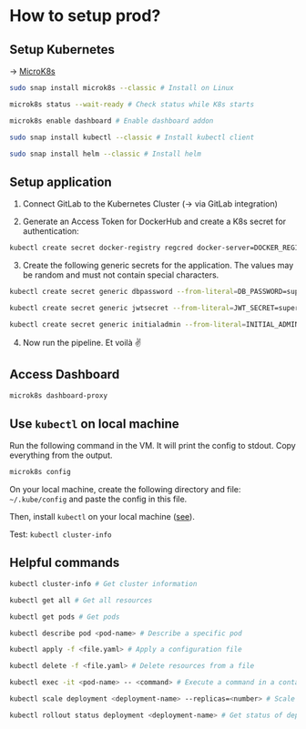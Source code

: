 # How to setup prod?

## Setup Kubernetes

-> [MicroK8s](https://microk8s.io/#install-microk8s)

```bash
sudo snap install microk8s --classic # Install on Linux

microk8s status --wait-ready # Check status while K8s starts

microk8s enable dashboard # Enable dashboard addon

sudo snap install kubectl --classic # Install kubectl client

sudo snap install helm --classic # Install helm
```

## Setup application

1. Connect GitLab to the Kubernetes Cluster (-> via GitLab integration)

2. Generate an Access Token for DockerHub and create a K8s secret for authentication:

```bash
kubectl create secret docker-registry regcred docker-server=DOCKER_REGISTRY_SERVER --docker-username=DOCKER_USER --docker-password=DOCKER_PASSWORD
```

3. Create the following generic secrets for the application. The values may be random and must not contain special characters.

```bash
kubectl create secret generic dbpassword --from-literal=DB_PASSWORD=supersecret

kubectl create secret generic jwtsecret --from-literal=JWT_SECRET=supersecret

kubectl create secret generic initialadmin --from-literal=INITIAL_ADMIN_PASSWORD=supersecret
```

4. Now run the pipeline. Et voilà ✌️

## Access Dashboard

```bash
microk8s dashboard-proxy
```

## Use `kubectl` on local machine

Run the following command in the VM. It will print the config to stdout. Copy everything from the output.

```bash
microk8s config
```

On your local machine, create the following directory and file: `~/.kube/config` and paste the config in this file.

Then, install `kubectl` on your local machine ([see](https://kubernetes.io/docs/tasks/tools/#kubectl)).

Test: `kubectl cluster-info`

## Helpful commands

```bash
kubectl cluster-info # Get cluster information

kubectl get all # Get all resources

kubectl get pods # Get pods

kubectl describe pod <pod-name> # Describe a specific pod

kubectl apply -f <file.yaml> # Apply a configuration file

kubectl delete -f <file.yaml> # Delete resources from a file

kubectl exec -it <pod-name> -- <command> # Execute a command in a container

kubectl scale deployment <deployment-name> --replicas=<number> # Scale a deployment

kubectl rollout status deployment <deployment-name> # Get status of deployment
```
